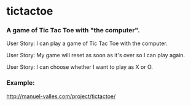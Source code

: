 # tictactoe
### A game of Tic Tac Toe with "the computer".

User Story: I can play a game of Tic Tac Toe with the computer.

User Story: My game will reset as soon as it's over so I can play again.

User Story: I can choose whether I want to play as X or O.

### Example:

http://manuel-valles.com/project/tictactoe/


